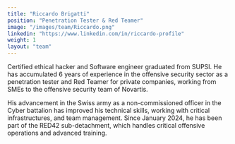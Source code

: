 ```yaml
---
title: "Riccardo Brigatti"
position: "Penetration Tester & Red Teamer"
image: "/images/team/Riccardo.png" 
linkedin: "https://www.linkedin.com/in/riccardo-profile" 
weight: 1  
layout: "team"
---
```


Certified ethical hacker and Software engineer graduated from SUPSI. He has accumulated 6 years of experience in the offensive security sector as a penetration tester and Red Teamer for private companies, working from SMEs to the offensive security team of Novartis.

His advancement in the Swiss army as a non-commissioned officer in the Cyber battalion has improved his technical skills, working with critical infrastructures, and team management. Since January 2024, he has been part of the RED42 sub-detachment, which handles critical offensive operations and advanced training.
